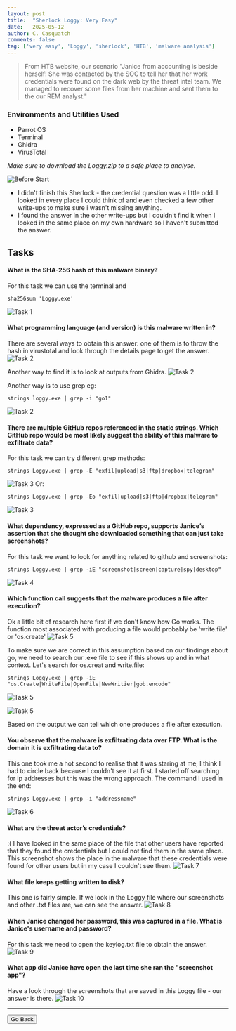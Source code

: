 ```yaml
---
layout: post
title:  "Sherlock Loggy: Very Easy"
date:   2025-05-12
author: C. Casquatch
comments: false
tag: ['very easy', 'Loggy', 'sherlock', 'HTB', 'malware analysis']
---
```


> From HTB website, our scenario "Janice from accounting is beside herself! She was contacted by the SOC to tell her that her work credentials were found on the dark web by the threat intel team. 
> We managed to recover some files from her machine and sent them to the our REM analyst."


### Environments and Utilities Used
* Parrot OS
* Terminal
* Ghidra
* VirusTotal

_Make sure to download the Loggy.zip to a safe place to analyse._

![Before Start](/assets/images/Loggy/beforestart.JPG)

* I didn't finish this Sherlock - the credential question was a little odd. I looked in every place I could think of and even checked a few other write-ups to make sure i wasn't missing anything. 
* I found the answer in the other write-ups but I couldn't find it when I looked in the same place on my own hardware so I haven't submitted the answer.

## Tasks


#### What is the SHA-256 hash of this malware binary?
For this task we can use the terminal and
```
sha256sum 'Loggy.exe'
```

![Task 1](/assets/images/Loggy/task1.JPG)

#### What programming language (and version) is this malware written in?

There are several ways to obtain this answer: one of them is to throw the hash in virustotal and look through the details page to get the answer.
![Task 2](/assets/images/Loggy/task2.JPG)

Another way to find it is to look at outputs from Ghidra.
![Task 2](/assets/images/Loggy/ghidra.JPG)

Another way is to use grep eg:
```
strings loggy.exe | grep -i "go1"
```
![Task 2](/assets/images/Loggy/task2B.JPG)

#### There are multiple GitHub repos referenced in the static strings. Which GitHub repo would be most likely suggest the ability of this malware to exfiltrate data?
For this task we can try different grep methods:
```
strings Loggy.exe | grep -E "exfil|upload|s3|ftp|dropbox|telegram"
```
![Task 3](/assets/images/Loggy/task3a.JPG)
Or:
```
strings Loggy.exe | grep -Eo "exfil|upload|s3|ftp|dropbox|telegram"
```
![Task 3](/assets/images/Loggy/task3b.JPG)


#### What dependency, expressed as a GitHub repo, supports Janice’s assertion that she thought she downloaded something that can just take screenshots?
For this task we want to look for anything related to github and screenshots:

```
strings Loggy.exe | grep -iE "screenshot|screen|capture|spy|desktop"
```
![Task 4](/assets/images/Loggy/task4a.JPG)


#### Which function call suggests that the malware produces a file after execution?

Ok a little bit of research here first if we don't know how Go works. The function most associated with producing a file would probably be 'write.file' or 'os.create'
![Task 5](/assets/images/Loggy/task5a.JPG)

To make sure we are correct in this assumption based on our findings about go, we need to search our .exe file to see if this shows up and in what context.
Let's search for os.creat and write.file:
```
strings Loggy.exe | grep -iE "os.Create|WriteFile|OpenFile|NewWritier|gob.encode"
```
![Task 5](/assets/images/Loggy/task5b.JPG)

![Task 5](/assets/images/Loggy/task5c.JPG)

Based on the output we can tell which one produces a file after execution.


#### You observe that the malware is exfiltrating data over FTP. What is the domain it is exfiltrating data to?
This one took me a hot second to realise that it was staring at me, I think I had to circle back because I couldn't see it at first.
I started off searching for ip addresses but this was the wrong approach.
The command I used in the end:
```
strings Loggy.exe | grep -i "addressname"
```
![Task 6](/assets/images/Loggy/task6.JPG)

#### What are the threat actor’s credentials?
:( I have looked in the same place of the file that other users have reported that they found the credentials but I could not find them in the same place.
This screenshot shows the place in the malware that these credentials were found for other users but in my case I couldn't see them.
![Task 7](/assets/images/Loggy/task7a.JPG)


#### What file keeps getting written to disk?
This one is fairly simple. If we look in the Loggy file where our screenshots and other .txt files are, we can see the answer. 
![Task 8](/assets/images/Loggy/task8.JPG)

#### When Janice changed her password, this was captured in a file. What is Janice's username and password?
For this task we need to open the keylog.txt file to obtain the answer.
![Task 9](/assets/images/Loggy/task9.JPG)

#### What app did Janice have open the last time she ran the "screenshot app"?
Have a look through the screenshots that are saved in this Loggy file - our answer is there.
![Task 10](/assets/images/Loggy/task10.JPG)

* * *

<button onclick="history.back()">Go Back</button>
